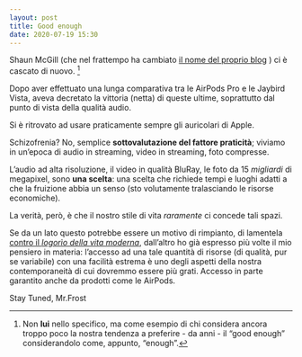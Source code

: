 ```yaml
---
layout: post
title: Good enough
date: 2020-07-19 15:30
---
```


Shaun McGill (che nel frattempo ha cambiato [il nome del proprio blog](https://mcgst.com/2020/07/16/the-airpods-pro-won/) ) ci è cascato di nuovo. [^1]

Dopo aver effettuato una lunga comparativa tra le AirPods Pro e le Jaybird Vista, aveva decretato la vittoria (netta) di queste ultime, soprattutto dal punto di vista della qualità audio.

Si è ritrovato ad usare praticamente sempre gli auricolari di Apple.

Schizofrenia? No, semplice **sottovalutazione del fattore praticità**; viviamo in un’epoca di audio in streaming, video in streaming, foto compresse.

L’audio ad alta risoluzione, il video in qualità BluRay, le foto da 15 *migliardi* di megapixel, sono **una scelta**: una scelta che richiede tempi e luoghi adatti a che la fruizione abbia un senso (sto volutamente tralasciando le risorse economiche).

La verità, però, è che il nostro stile di vita *raramente* ci concede tali spazi.

Se da un lato questo potrebbe essere un motivo di rimpianto, di lamentela [contro il *logorìo della vita moderna*](https://youtu.be/ZIlcYAGFslQ), dall’altro ho già espresso più volte il mio pensiero in materia: l’accesso ad una tale quantità di risorse (di qualità, pur se variabile) con una facilità estrema è uno degli aspetti della nostra contemporaneità di cui dovremmo essere più grati.
Accesso in parte garantito anche da prodotti come le AirPods.

Stay Tuned, Mr.Frost

[^1]: Non **lui** nello specifico, ma come esempio di chi considera ancora troppo poco la nostra tendenza a preferire - da anni - il “good enough” considerandolo come, appunto, “enough”.